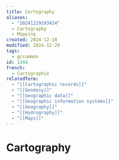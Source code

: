 ```yaml
---
title: Cartography
aliases:
  - "20241229193434"
  - Cartography
  - Mapping
created: 2024-12-18
modified: 2024-12-29
tags:
  - gccommon
id: 1344
french:
  - Cartographie
relatedTerm:
  - "[[Cartographic records]]"
  - "[[Geodesy]]"
  - "[[Geographic data]]"
  - "[[Geographic information systems]]"
  - "[[Geography]]"
  - "[[Hydrography]]"
  - "[[Maps]]"
---
```

# Cartography
